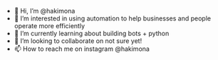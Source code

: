 - 👋 Hi, I’m @hakimona
- 👀 I’m interested in using automation to help businesses and people operate more efficiently
- 🌱 I’m currently learning about building bots + python
- 💞️ I’m looking to collaborate on not sure yet!
- 📫 How to reach me on instagram @hakimona

<!---
hakimona/hakimona is a ✨ special ✨ repository because its `README.md` (this file) appears on your GitHub profile.
You can click the Preview link to take a look at your changes.
--->

